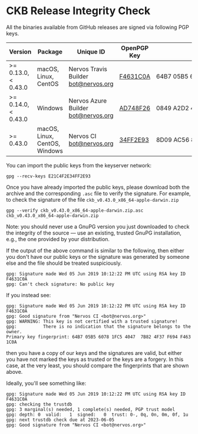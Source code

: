 # CKB Release Integrity Check

All the binaries available from GitHub releases are signed via following PGP keys.

| Version   | Package              | Unique ID                              | OpenPGP Key                                                                          | Fingerprint                                        |
| --------- | -------------------- | -------------------------------------- | ------------------------------------------------------------------------------------ | -------------------------------------------------- |
| >= 0.13.0, < 0.43.0 | macOS, Linux, CentOS | Nervos Travis Builder <bot@nervos.org> | [F4631C0A](https://keyserver.ubuntu.com/pks/lookup?op=get&search=0x4F37F694F4631C0A) | 64B7 05B5 6078 1FC5 4047  7B82 4F37 F694 F463 1C0A |
| >= 0.14.0, < 0.43.0 | Windows              | Nervos Azure Builder <bot@nervos.org>  | [AD748F26](https://keyserver.ubuntu.com/pks/lookup?op=get&search=0x5EBA64ECAD748F26) | 0849 A2D2 4CA7 CFFC FA80  BCD4 5EBA 64EC AD74 8F26 |
| >= 0.43.0 | macOS, Linux, CentOS, Windows  | Nervos CI <bot@nervos.org>             | [34FF2E93](https://keys.openpgp.org/vks/v1/by-fingerprint/8D09AC56856F84AFDB2CEB12E21C4F2E34FF2E93) | 8D09 AC56 856F 84AF DB2C  EB12 E21C 4F2E 34FF 2E93 |


You can import the public keys from the keyserver network:

```
gpg --recv-keys E21C4F2E34FF2E93
```

Once you have already imported the public keys, please download both the archive and
the corresponding `.asc` file to verify the signature. For example, to check
the signature of the file `ckb_v0.43.0_x86_64-apple-darwin.zip`

```
gpg --verify ckb_v0.43.0_x86_64-apple-darwin.zip.asc ckb_v0.43.0_x86_64-apple-darwin.zip
```

Note: you should never use a GnuPG version you just downloaded to check the integrity of the source — use an existing, trusted GnuPG installation, e.g., the one provided by your distribution.

If the output of the above command is similar to the following, then either you don't have our public keys or the signature was generated by someone else and the file should be treated suspiciously.

```
gpg: Signature made Wed 05 Jun 2019 10:12:22 PM UTC using RSA key ID F4631C0A
gpg: Can't check signature: No public key
```

If you instead see:

```
gpg: Signature made Wed 05 Jun 2019 10:12:22 PM UTC using RSA key ID F4631C0A
gpg: Good signature from "Nervos CI <bot@nervos.org>"
gpg: WARNING: This key is not certified with a trusted signature!
gpg:          There is no indication that the signature belongs to the owner.
Primary key fingerprint: 64B7 05B5 6078 1FC5 4047  7B82 4F37 F694 F463 1C0A
```

then you have a copy of our keys and the signatures are valid, but either you have not marked the keys as trusted or the keys are a forgery. In this case, at the very least, you should compare the fingerprints that are shown above.

Ideally, you'll see something like:

```
gpg: Signature made Wed 05 Jun 2019 10:12:22 PM UTC using RSA key ID F4631C0A
gpg: checking the trustdb
gpg: 3 marginal(s) needed, 1 complete(s) needed, PGP trust model
gpg: depth: 0  valid:   1  signed:   0  trust: 0-, 0q, 0n, 0m, 0f, 1u
gpg: next trustdb check due at 2023-06-05
gpg: Good signature from "Nervos CI <bot@nervos.org>"
```
